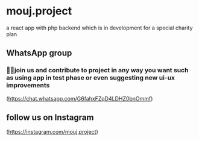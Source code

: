 # mouj.project
a react app with php backend which is in development for a special charity plan

## WhatsApp group
### 🙏💅join us and contribute to project in any way you want such as using app in test phase or even suggesting new ui-ux improvements
(https://chat.whatsapp.com/G6fahxFZqD4LDHZ0bnOmmf)

## follow us on Instagram
(https://instagram.com/mouj.project) 
